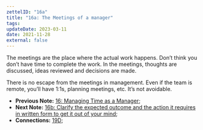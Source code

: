 ```yaml
---
zettelID: "16a"
title: "16a: The Meetings of a manager"
tags:
updateDate: 2023-03-11
date: 2021-11-28
external: false
---
```


The meetings are the place where the actual work happens. Don’t think you don’t have time to complete the work. In the meetings, thoughts are discussed, ideas reviewed and decisions are made.

There is no escape from the meetings in management. Even if the team is remote, you’ll have 1:1s, planning meetings, etc. It’s not avoidable.

- **Previous Note:** [16: Managing Time as a Manager](/notes/16/);
- **Next Note:** [16b: Clarify the expected outcome and the action it requires in written form to get it out of your mind](/notes/16b/);
- **Connections:** [19D](/notes/19d/);

